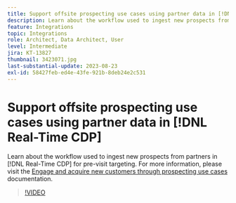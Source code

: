 ```yaml
---
title: Support offsite prospecting use cases using partner data in [!DNL Real-Time CDP]
description: Learn about the workflow used to ingest new prospects from partners in [!DNL Real-Time CDP] for pre-visit targeting. 
feature: Integrations
topic: Integrations
role: Architect, Data Architect, User
level: Intermediate
jira: KT-13827
thumbnail: 3423071.jpg
last-substantial-update: 2023-08-23
exl-id: 58427feb-ed4e-43fe-921b-8deb24e2c531
---
```

# Support offsite prospecting use cases using partner data in [!DNL Real-Time CDP]

Learn about the workflow used to ingest new prospects from partners in [!DNL Real-Time CDP] for pre-visit targeting. For more information, please visit the [Engage and acquire new customers through prospecting use cases](https://experienceleague.adobe.com/docs/experience-platform/rtcdp/use-cases/partner-data/prospecting.html) documentation.

>[!VIDEO](https://video.tv.adobe.com/v/3423071/?learn=on)
